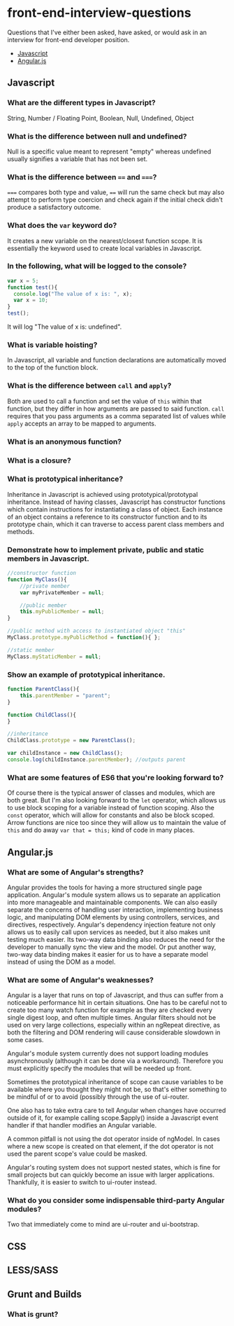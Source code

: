# front-end-interview-questions
Questions that I've either been asked, have asked, or would ask in an interview for front-end developer position.

- [Javascript](#javscript)
- [Angular.js](#angularjs)

## Javascript

### What are the different types in Javascript?
String, Number / Floating Point, Boolean, Null, Undefined, Object

### What is the difference between null and undefined?
Null is a specific value meant to represent "empty" whereas undefined usually signifies a variable that has not been set.

### What is the difference between `==` and `===`?
`===` compares both type and value, `==` will run the same check but may also attempt to perform type coercion and check again if the initial check didn't produce a satisfactory outcome.

### What does the `var` keyword do?
It creates a new variable on the nearest/closest function scope. It is essentially the keyword used to create local variables in Javascript.

### In the following, what will be logged to the console?
```javascript
var x = 5;
function test(){
  console.log("The value of x is: ", x);
  var x = 10;
}
test();
```

It will log "The value of x is: undefined".

### What is variable hoisting?
In Javascript, all variable and function declarations are automatically moved to the top of the function block.

### What is the difference between `call` and `apply`?
Both are used to call a function and set the value of `this` within that function, but they differ in how arguments are passed to said function. `call` requires that you pass arguments as a comma separated list of values while `apply` accepts an array to be mapped to arguments.

### What is an anonymous function?

### What is a closure?

### What is prototypical inheritance?
Inheritance in Javascript is achieved using prototypical/prototypal inheritance. Instead of having classes, Javascript has constructor functions which contain instructions for instantiating a class of object. Each instance of an object contains a reference to its constructor function and to its prototype chain, which it can traverse to access parent class members and methods.

### Demonstrate how to implement private, public and static members in Javascript.
```javascript
//constructor function
function MyClass(){
    //private member
    var myPrivateMember = null;

    //public member
    this.myPublicMember = null;
}

//public method with access to instantiated object "this"
MyClass.prototype.myPublicMethod = function(){ };

//static member
MyClass.myStaticMember = null;

```
### Show an example of prototypical inheritance.
```javascript
function ParentClass(){
    this.parentMember = "parent";
}

function ChildClass(){
}

//inheritance
ChildClass.prototype = new ParentClass();

var childInstance = new ChildClass();
console.log(childInstance.parentMember); //outputs parent

```

### What are some features of ES6 that you're looking forward to?
Of course there is the typical answer of classes and modules, which are both great. But I'm also looking forward to the `let` operator, which allows us to use block scoping for a variable instead of function scoping. Also the `const` operator, which will allow for constants and also be block scoped. Arrow functions are nice too since they will allow us to maintain the value of `this` and do away `var that = this;` kind of code in many places.

## Angular.js
### What are some of Angular's strengths?
Angular provides the tools for having a more structured single page application. Angular's module system allows us to separate an application into more manageable and maintainable components. We can also easily separate the concerns of handling user interaction, implementing business logic, and manipulating DOM elements by using controllers, services, and directives, respectively. Angular's dependency injection feature not only allows us to easily call upon services as needed, but it also makes unit testing much easier. Its two-way data binding also reduces the need for the developer to manually sync the view and the model. Or put another way, two-way data binding makes it easier for us to have a separate model instead of using the DOM as a model.

### What are some of Angular's weaknesses?
Angular is a layer that runs on top of Javascript, and thus can suffer from a noticeable performance hit in certain situations. One has to be careful not to create too many watch function for example as they are checked every single digest loop, and often multiple times. Angular filters should not be used on very large collections, especially within an ngRepeat directive, as both the filtering and DOM rendering will cause considerable slowdown in some cases.

Angular's module system currently does not support loading modules asynchronously (although it can be done via a workaround). Therefore you must explicitly specify the modules that will be needed up front.

Sometimes the prototypical inheritance of scope can cause variables to be available where you thought they might not be, so that's either something to be mindful of or to avoid (possibly through the use of ui-router.

One also has to take extra care to tell Angular when changes have occurred outside of it, for example calling scope.$apply() inside a Javascript event handler if that handler modifies an Angular variable.

A common pitfall is not using the dot operator inside of ngModel. In cases where a new scope is created on that element, if the dot operator is not used the parent scope's value could be masked.

Angular's routing system does not support nested states, which is fine for small projects but can quickly become an issue with larger applications. Thankfully, it is easier to switch to ui-router instead.

### What do you consider some indispensable third-party Angular modules?
Two that immediately come to mind are ui-router and ui-bootstrap.

## CSS

## LESS/SASS

## Grunt and Builds

### What is grunt?
